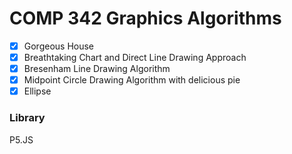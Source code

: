 # COMP 342 Graphics Algorithms

- [x] Gorgeous House
- [x] Breathtaking Chart and Direct Line Drawing Approach
- [x] Bresenham Line Drawing Algorithm
- [x] Midpoint Circle Drawing Algorithm with delicious pie
- [x] Ellipse

### Library

P5.JS